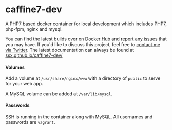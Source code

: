 # caffine7-dev
A PHP7 based docker container for local development which includes PHP7, php-fpm, nginx and mysql.

You can find the latest builds over on [Docker Hub](https://hub.docker.com/r/hellossx/caffine7-dev/) 
and [report any issues](https://github.com/ssx/caffine7-dev/issues) that you may have. If you'd like 
to discuss this project, feel free to [contact me via Twitter](https://twitter.com). The latest 
documentation can always be found at [ssx.github.io/caffine7-dev/](http://ssx.github.io/caffine7-dev/)

#### Volumes
Add a volume at `/usr/share/nginx/www` with a directory of `public` to serve for your web app.

A MySQL volume can be added at `/var/lib/mysql`.


#### Passwords
SSH is running in the container along with MySQL. All usernames and passwords are `vagrant`.
